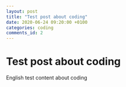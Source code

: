 ```yaml
---
layout: post
title: "Test post about coding"
date: 2020-06-24 09:20:00 +0100
categories: coding
comments_id: 2
---
```


# Test post about coding
English test content about coding

